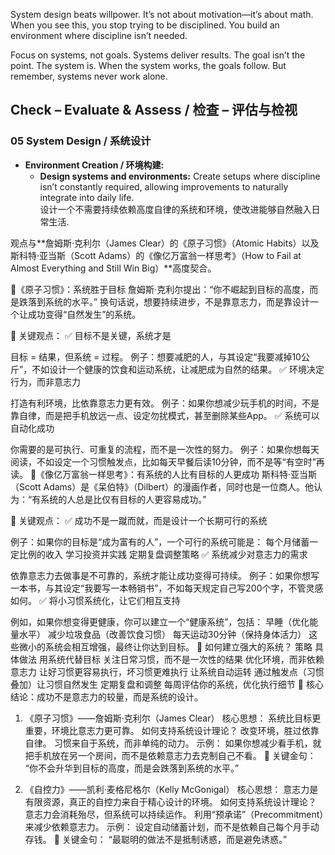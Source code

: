 System design beats willpower. It’s not about motivation—it’s about math. When you see this, you stop trying to be disciplined. You build an environment where discipline isn’t needed.

Focus on systems, not goals. Systems deliver results. The goal isn’t the point. The system is. When the system works, the goals follow. But remember, systems never work alone.


## Check – Evaluate & Assess / 检查 – 评估与检视

### 05 System Design / 系统设计  
- **Environment Creation / 环境构建:**  
  - **Design systems and environments:** Create setups where discipline isn’t constantly required, allowing improvements to naturally integrate into daily life.  
    设计一个不需要持续依赖高度自律的系统和环境，使改进能够自然融入日常生活.

观点与**詹姆斯·克利尔（James Clear）的《原子习惯》（Atomic Habits）以及斯科特·亚当斯（Scott Adams）的《像亿万富翁一样思考》（How to Fail at Almost Everything and Still Win Big）**高度契合。

📌《原子习惯》：系统胜于目标
詹姆斯·克利尔提出：“你不崛起到目标的高度，而是跌落到系统的水平。”
换句话说，想要持续进步，不是靠意志力，而是靠设计一个让成功变得“自然发生”的系统。

🔹 关键观点：
✅ 目标不是关键，系统才是

目标 = 结果，但系统 = 过程。
例子：想要减肥的人，与其设定“我要减掉10公斤”，不如设计一个健康的饮食和运动系统，让减肥成为自然的结果。
✅ 环境决定行为，而非意志力

打造有利环境，比依靠意志力更有效。
例子：如果你想减少玩手机的时间，不是靠自律，而是把手机放远一点、设定勿扰模式，甚至删除某些App。
✅ 系统可以自动化成功

你需要的是可执行、可重复的流程，而不是一次性的努力。
例子：如果你想每天阅读，不如设定一个习惯触发点，比如每天早餐后读10分钟，而不是等“有空时”再读。
📌《像亿万富翁一样思考》：有系统的人比有目标的人更成功
斯科特·亚当斯（Scott Adams）是《呆伯特》（Dilbert）的漫画作者，同时也是一位商人。他认为：“有系统的人总是比仅有目标的人更容易成功。”

🔹 关键观点：
✅ 成功不是一蹴而就，而是设计一个长期可行的系统

例子：如果你的目标是“成为富有的人”，一个可行的系统可能是：
每个月储蓄一定比例的收入
学习投资并实践
定期复盘调整策略
✅ 系统减少对意志力的需求

依靠意志力去做事是不可靠的，系统才能让成功变得可持续。
例子：如果你想写一本书，与其设定“我要写一本畅销书”，不如每天规定自己写200个字，不管灵感如何。
✅ 将小习惯系统化，让它们相互支持

例如，如果你想变得更健康，你可以建立一个“健康系统”，包括：
早睡（优化能量水平）
减少垃圾食品（改善饮食习惯）
每天运动30分钟（保持身体活力）
这些微小的系统会相互增强，最终让你达到目标。
📌 如何建立强大的系统？
策略	具体做法
用系统代替目标	关注日常习惯，而不是一次性的结果
优化环境，而非依赖意志力	让好习惯更容易执行，坏习惯更难执行
让系统自动运转	通过触发点（习惯叠加）让习惯自然发生
定期复盘和调整	每周评估你的系统，优化执行细节
🚀 核心结论：成功不是意志力的较量，而是系统的设计。








1. 《原子习惯》——詹姆斯·克利尔（James Clear）
核心思想： 系统比目标更重要，环境比意志力更可靠。
如何支持系统设计理论？
改变环境，胜过依靠自律。
习惯来自于系统，而非单纯的动力。
示例： 如果你想减少看手机，就把手机放在另一个房间，而不是依赖意志力去克制自己不看。
📌 关键金句： “你不会升华到目标的高度，而是会跌落到系统的水平。”

2. 《自控力》——凯利·麦格尼格尔（Kelly McGonigal）
核心思想： 意志力是有限资源，真正的自控力来自于精心设计的环境。
如何支持系统设计理论？
意志力会消耗殆尽，但系统可以持续运作。
利用“预承诺”（Precommitment）来减少依赖意志力。
示例： 设定自动储蓄计划，而不是依赖自己每个月手动存钱。
📌 关键金句： “最聪明的做法不是抵制诱惑，而是避免诱惑。”
